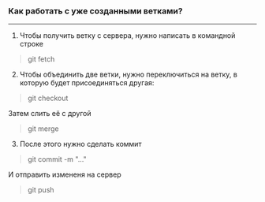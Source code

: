 ### Как работать с уже созданными ветками?
---
 1. Чтобы получить ветку с сервера, нужно написать в командной строке
 > git fetch
 2. Чтобы объединить две ветки, нужно переключиться на ветку, в которую будет присоединяться другая: 
 > git checkout 
 
Затем слить её с другой
> git merge
 3. После этого нужно сделать коммит
 > git commit -m "..."

 И отправить измененя на сервер
 > git push
